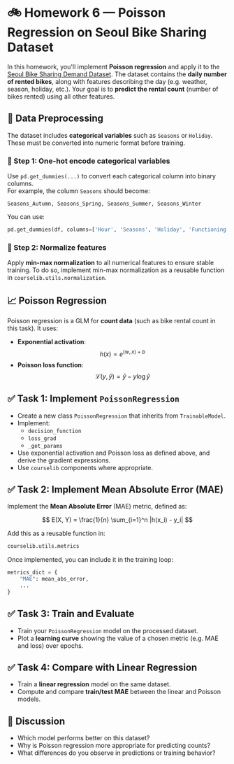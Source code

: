 # 🚲 Homework 6 — Poisson Regression on Seoul Bike Sharing Dataset

In this homework, you'll implement **Poisson regression** and apply it to the   [Seoul Bike Sharing Demand Dataset](https://archive.ics.uci.edu/ml/datasets/Seoul+Bike+Sharing+Demand). The dataset contains the **daily number of rented bikes**, along with features describing the day (e.g. weather, season, holiday, etc.). Your goal is to **predict the rental count** (number of bikes rented) using all other features.

## 🔧 Data Preprocessing

The dataset includes **categorical variables** such as `Seasons` or `Holiday`. These must be converted into numeric format before training.

### 🔹 Step 1: One-hot encode categorical variables

Use `pd.get_dummies(...)` to convert each categorical column into binary columns.  
For example, the column `Seasons` should become:

```
Seasons_Autumn, Seasons_Spring, Seasons_Summer, Seasons_Winter
```

You can use:

```python
pd.get_dummies(df, columns=['Hour', 'Seasons', 'Holiday', 'Functioning Day'])
```

### 🔹 Step 2: Normalize features

Apply **min-max normalization** to all numerical features to ensure stable training. To do so, implement min-max normalization as a reusable function in `courselib.utils.normalization`.


## 📈 Poisson Regression

Poisson regression is a GLM for **count data** (such as bike rental count in this task). It uses:

- **Exponential activation**:
  $$
  h(x) = e^{\langle w, x \rangle + b}
  $$
- **Poisson loss function**:
  $$
  \mathcal{L}(y, \hat{y}) = \hat{y} - y \log \hat{y}
  $$


## ✅ Task 1: Implement `PoissonRegression`

- Create a new class `PoissonRegression` that inherits from `TrainableModel`.
- Implement:
  - `decision_function`
  - `loss_grad`
  - `_get_params`
- Use exponential activation and Poisson loss as defined above, and derive the gradient expressions.
- Use `courselib` components where appropriate.


## ✅ Task 2: Implement Mean Absolute Error (MAE)

Implement the **Mean Absolute Error** (MAE) metric, defined as:

$$
E(X, Y) = \frac{1}{n} \sum_{i=1}^n |h(x_i) - y_i|
$$

Add this as a reusable function in:

```python
courselib.utils.metrics
```

Once implemented, you can include it in the training loop:

```python
metrics_dict = {
    "MAE": mean_abs_error,
    ...
}
```


## ✅ Task 3: Train and Evaluate

- Train your `PoissonRegression` model on the processed dataset.
- Plot a **learning curve** showing the value of a chosen metric (e.g. MAE and loss) over epochs.


## ✅ Task 4: Compare with Linear Regression

- Train a **linear regression** model on the same dataset.
- Compute and compare **train/test MAE** between the linear and Poisson models.


## 🤔 Discussion

- Which model performs better on this dataset?
- Why is Poisson regression more appropriate for predicting counts?
- What differences do you observe in predictions or training behavior?
